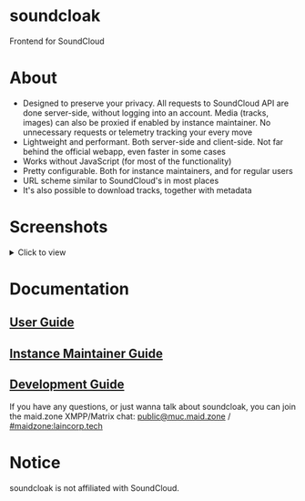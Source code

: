 # soundcloak
Frontend for SoundCloud

# About
- Designed to preserve your privacy. All requests to SoundCloud API are done server-side, without logging into an account. Media (tracks, images) can also be proxied if enabled by instance maintainer. No unnecessary requests or telemetry tracking your every move
- Lightweight and performant. Both server-side and client-side. Not far behind the official webapp, even faster in some cases
- Works without JavaScript (for most of the functionality)
- Pretty configurable. Both for instance maintainers, and for regular users
- URL scheme similar to SoundCloud's in most places
- It's also possible to download tracks, together with metadata

# Screenshots
<details>
<summary>Click to view</summary>

![Main page](docs/screenshots/1.png)
!["soundcloud" profile page. The description is expanded. GetWebProfiles is enabled in backend](docs/screenshots/2.png)
!["soundcloud/upload-your-first-track" track page. ShowAudio is enabled, Player is Restream and Streaming audio is "best" in frontend](docs/screenshots/3.png)
</details>

# Documentation
## [User Guide](docs/USER_GUIDE.md)
## [Instance Maintainer Guide](docs/INSTANCE_GUIDE.md)
## [Development Guide](docs/DEV_GUIDE.md)

If you have any questions, or just wanna talk about soundcloak, you can join the maid.zone XMPP/Matrix chat: [public@muc.maid.zone](xmpp:public@muc.maid.zone?join) / [#maidzone:laincorp.tech](https://matrix.to/#/#maidzone:laincorp.tech)

# Notice
soundcloak is not affiliated with SoundCloud.